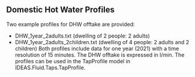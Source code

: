 ## Domestic Hot Water Profiles
Two example profiles for DHW offtake are provided:
- DHW_1year_2adults.txt (dwelling of 2 people: 2 adults)
- DHW_1year_2adults_2children.txt (dwelling of 4 people: 2 adults and 2 children)
Both profiles include data for one year (2021) with a time resolution of 15 minutes. The DHW offtake is expressed in l/min.
The profiles can be used in the TapProfile model in IDEAS.Fluid.Taps.TapProfile.